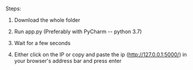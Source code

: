 Steps:
1) Download the whole folder

2) Run app.py (Preferably with PyCharm -- python 3.7)

2) Wait for a few seconds

3) Either click on the IP or copy and paste the ip (http://127.0.0.1:5000/) in your browser's address bar and press enter